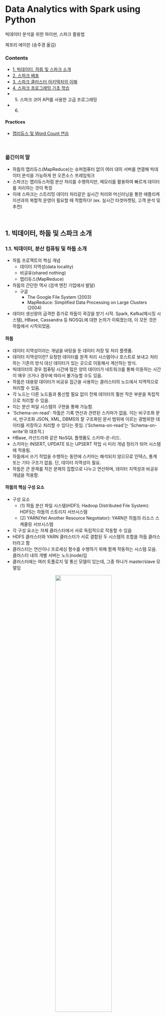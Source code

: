 # Data Analytics with Spark using Python

빅데이터 분석을 위한 파이썬, 스파크 활용법

제프리 에이븐 (송주경 옮김)


### Contents
* [1. 빅데이터, 하둡 및 스파크 소개](#1.-빅데이터,-하둡-및-스파크-소개)
* [2. 스파크 배포](#2.-스파크-배포)
* [3. 스파크 클러스터 아키텍처의 이해](#3.-스파크-클러스터-아키텍처의-이해)
* [4. 스파크 프로그래밍 기초 학습](#4.-스파크-프로그래밍-기초-학습)
* 5. 스파크 코어 API를 사용한 고급 프로그래밍
* 6. 

#### Practices
* [맵리듀스 및 Word Count 연습](#맵리듀스-및-Word-Count-연습)


<br>


### 옮긴이의 말

* 하둡의 맵리듀스(MapReduce)는 슈퍼컴퓨터 없이 여러 대의 서버를 연결해 빅데이터 분석을 가능하게 한 오픈소스 프레임워크
* 스파크는 맵리듀스처럼 분산 처리를 수행하지만, 메모리를 활용하여 빠르게 데이터를 처리하는 것이 특징
* 이에 스파크는 스트리밍 데이터 처리같은 실시간 처리와 머신러닝을 통한 애플리케이션과의 복합적 운영이 필요할 때 적합하다! (ex. 실시간 타겟마켓팅, 고객 분석 및 추천)

<br>

## 1. 빅데이터, 하둡 및 스파크 소개


### 1.1. 빅데이터, 분산 컴퓨팅 및 하둡 소개

* 하둡 프로젝트의 핵심 개념
   * 데이터 지역성(data locality)
   * 비공유(shared nothing)
   * 맵리듀스(MapReduce)
* 하둡의 간단한 역사 (검색 엔진 기업에서 발달)
   * 구글
      * The Google File System (2003)
      * MapReduce: Simplified Data Processing on Large Clusters (2004)
* 데이터 생선량의 급격한 증가로 하둡이 곽강을 받기 시작. Spark, Kafka(메시징 시스템), HBase, Cassandra 등 NOSQL에 대한 논의가 이뤄졌는데, 이 모든 것은 하둡에서 시작되었음.


#### 하둡

* 데이터 지역성이라는 개념을 바탕을 둔 데이터 저장 및 처리 플랫폼.
* 데이터 지역성이란? 요청한 데이터를 원격 처리 시스템이나 호스트로 보내고 처리하는 기존의 방식 대신 데이터가 있는 곳으로 이동해서 계산하는 방식.
* 빅데이터의 경우 컴퓨팅 시간에 많은 양의 데이터가 네트워크를 통해 이동하는 시간이 매우 크거나 경우에 따라서 불가능할 수도 있음.
* 하둡은 대용량 데이터가 비공유 접근을 사용하는 클러스터의 노드에서 지역적으로 처리할 수 있음.
* 각 노드는 다른 노드들과 통신할 필요 없이 전체 데이터의 훨씬 작은 부분을 독립적으로 처리할 수 있음.
* 이는 분산 파일 시스템의 구현을 통해 가능함.
* 'Schema-on-read': 하둡은 기록 연산과 관련된 스키마가 없음. 이는 비구조화 문서, 반구조화 JSON, XML, DBMS의 잘 구조화된 문서 범위에 이르는 광범위한 데이터를 저장하고 처리할 수 있다는 뜻임. ('Schema-on-read'는 'Schema-on-write'와 대조적.)
* HBase, 카산드라와 같은 NoSQL 플랫폼도 스키마-온-리드.
* 스키마는 INSERT, UPDATE 또는 UPSERT 작업 시 미리 개념 정리가 되어 시스템에 적용됨.
* 하둡에서 쓰기 작업을 수행하는 동안에 스키마는 해석되지 않으므로 인덱스, 통계 또는 기타 구조가 없음. 단, 데이터 지역성이 필요. 
* 하둡은 큰 문제를 작은 문제의 집합으로 나누고 연산하며, 데이터 지역성과 비공유 개념을 적용함.

#### 하둡의 핵심 구성 요소

* 구성 요소
   * (1) 하둡 분산 파일 시스템(HDFS; Hadoop Distributed File System): HDFS는 하둡의 스토리지 서브시스템 
   * (2) YARN(Yet Another Resource Negotiator): YARN은 하둡의 리소스 스케줄링 서브시스템
* 각 구성 요소는 자체 클러스터에서 서로 독립적으로 작동할 수 있음
* HDFS 클러스터와 YARN 클러스터가 서로 결합된 두 시스템의 조합을 하둡 클러스터라고 함
* 클러스터는 연산이나 프로세싱 함수를 수행하기 위해 함께 작동하는 시스템 모음. 클러스터 내의 개별 서버는 노드(node)임
* 클러스터에는 여러 토폴로지 및 통신 모델이 있는데, 그중 하나가 master/slave 모델임

<p align="center"><img src="https://github.com/gritmind/my-review-notes/blob/master/code/book/spark_using_python/images/pic_1_1.png" width="60%" height="60%"></p>


#### HDFS: 파일, 블록 및 메타데이터

* HDFS는 클러스터의 하나 이상의 노드(node)에 파일이 분산돼 있는 블록(block)으로 구성된 가상 파일시스템이다.
* Ingestion 프로세스
   * 파일시스템에 데이터를 업로드할 때 구성된 블록의 크기에 따라 무작위로 파일을 나눈다.
   * 그 후, 클러스터 노드 간에 블록을 분산 및 복제해서 내결함성(fault tolerance)을 달성하고, 데이터에 계산을 가져오는 목적으로 설계된 로컬에서 데이터를 처리할 수 있도록 한다.
* HDFS 블록은 DataNode라는 slave 노드 HDFS 클러스터 프로세스에 저장 및 관린된다.

...


#### YARN을 이용한 응용 스케줄링

* 하둡은 일반적으로 HDFS에서 데이터를 가져오고, HDFS에 데이터를 기록한다.
* YARN은 이런 하둡의 데이터 처리를 제어하고 조율한다.
* YARN 클러스터 아키텍쳐는 HDFS의 master/slave 클러스터 프레임워크와 같다.
* 여기서, HDFS는 ResourceManager라는 master 노드 데몬과 클러스터의 Worker나 slave 노드에서 실행되는 NodeManager라는 하나 이상의 slave 노드 데몬을 포함한다.
* ResourceManager는 클러스터에서 실행 중인 응용 프로그램에 클러스터 컴퓨팅 리소스를 부여한다.

...



### 1.2. 아파치 스파크 소개

* 맵리듀스 구현의 주요 단점은 맵(Map)과 리듀스(Reduce) 처리 단계 사이의 중간 데이터가 디스크에 잔류한다는 것이다.
* 맵리듀스 대안으로 스파크는 탄력적인 분산 데이터 집합(RDD; Resilient Distributed Dataset)이라는 분산형, 내결함성, 인메모리 구조를 구현한다.
* 스파크는 여러 컴퓨터에서 메모리 사용을 극대화해 전반적인 성능을 크게 향상시킨다.
* 스파크의 이러한 인메모리 구조의 재사용은 반복적인 머신러닝 작업 및 대화형 쿼리에 적합하다.
* 스파크는 JVM과 자바 런타임 위에 구축된 스칼라(Scala)로 작성되었다.
* 스파크는 개발자가 하드웨어 오류와 같은 인프라 또는 환경 문제가 아닌 논리에 집중할 수 있도록 높은 수준의 API 및 내결함성 프레임워크를 제공해 복잡한 다단계 데이터 처리 루틴을 만들 수 있게 한다.

#### 스파크 프로그램의 제출 유형

* 스파크 프로그램은 대화식 또는 배치 작업 (미니 배치 및 마이크로 배치 작업 포함)으로 실행할 수 있다.
* 대화형 프로그래밍 shell은 파이썬과 스칼라에서 사용할 수 있다.
* 비대화형 응용 프로그램은 spark-submit 명령을 사용해 제출할 수 있다.

#### 스파크 응용 프로그램의 입력/출력 유형

* 스파크는 주로 하둡에서 데이터를 처리하는 데 사용되며, 다음과 같은 다양한 소스 및 대상 시스템과도 함께 사용한다.
   * 로컬 또는 네크워크 파일 시스템
   * 아마존 S3 또는 Ceph와 같은 객체 저장소
   * 관계형 데이터베이스 시스템
   * 카산드라, HBase 등을 포함한 NoSQL 스토어
   * 카프카 같은 메시징 시스템

#### 스파크 RDD

* 스파크 RDD는 스파크 응용 프로그램의 기본 데이터 추상화 구조이다.
* 스파크와 다른 클러스터 컴퓨팅 프레임워크 사이의 주요 차별화 요소 중 하나이다.
* 스파크 RDD는 클러스터에 분산된 인메모리 데이터 모음으로 간주할 수 있다.
* 스파크 프로그램은 입력 데이터를 RDD에 로드하고 RDD를 후속 RDD로 변환한 다음, 최종 RDD에서 응용 프로그램의 최종 출력을 저장하거나 표시하는 것으로 구성되며, 스파크 코어 API를 사용한다.

#### 스파크와 하둡

* 하둡과 스파크는 비공유 및 데이터 지역성과 같은 핵심 병렬 처리 개념의 정립과 구현 과정에서 서로 밀접한 관련을 가진다.
* 하둡(일반적으로 HDFS)의 데이터 처리 프레임워크로 스파크를 배포할 수 있다.
* 스파크는 기본적으로 HDFS에서 파일을 읽고 HDFS로 데이터를 쓰는 기능이 있다.

#### 스파크의 리소스 스케줄러로서의 YARN

* YARN은 스파크 응용 프로그램에서 가장 일반적으로 사용되는 프로세스 스케줄러 중 하나다.
* YARN은 대개 하둡 클러스터의 HDFS와 함께 있으므로 스파크 응용 프로그램을 관리하기 편리한 플랫폼이다.
* YARN은 하둡 클러스터의 분산 노드에서 사용할 수 있는 컴퓨팅 리소스를 관리하므로
   * 스파크 처리 단계를 가능하면 병렬로 실행할 수 있도록 예약할 수 있다.
   * 또한, 스파크 응용 프로그램의 입력 소스로 HDFS를 사용하는 경우 YARN은 데이터 지역성을 최대한 활용하도록 맵 작업을 예약할 수 있다.
   * 이는 처리 초기 단계에서 네트워크를 통해 전송해야 하는 데이터의 양을 최소화할 수 있다.


### 1.3. 파이썬을 이용한 함수 프로그래밍

* 파이썬은 멀티 패러다임 프로그래밍 언어로서, 명령 지향 프로그래밍 방식 패러다임과 객체 지향 및 함수 패러다임을 완벽하게 지원하는 프로그래밍 패러다임을 결합한다.

#### 파이썬 함수 프로그래밍에서 사용되는 데이터 구조

* 스파크의 파이썬 RDD는 파이썬 객체의 분산 컬렉션을 단순하게 표현한 것으로서 파이썬에서 사용할 수 있는 다양한 데이터 구조를 먼저 이해해야 한다.

##### List 

* 리스트는 세 가지 주요 함수 프로그래밍(map(), reduce(), filter())뿐만 아니라 count(), sort() 등을 포함한 기타 기본 제공 메소드를 지원한다.
* 스파크 RDD는 본질적으로 파이썬 리스트를 표현한다.
* map() 함수는 입력 리스트에서 작동하고 새 리스트를 반환한다.

```python
tempc = [38.4, 19.2, 12.8, 9.6]
tempc = map(lambda x: (float(9)/5)*x + 32, tempc)
print(tempc)
>>>
[101.12, 66.56, 55.0400000000006, 49.28]
```

* 파이썬 리스트는 기본적으로 변경할 수 있지만, 스파크의 파이썬 RDD에 포함된 리스트 객체는 변경할 수 없다. (스파크 RDD에서 생성된 객체의 경우도 마찬가지이다)
* set는 파이썬에서 사용할 수 있는 객체 유형으로, 설정된 수학적 추상화를 기반으로 한다. set는 union(), intersection() 등과 같은 일반적인 수학적 집합 연산을 지원하며, 순서가 정해지지 않은 고유한 값을 모음이다.

##### Tuple

* 단순하게 튜플은 고정 리스트와 비슷하다고 생각할 수 있지만, 그들은 서로 다른 구조를 가지며 목적도 매우 다르다.
* 튜플은 관계형 데이터베이스 테이블의 레코드와 유사하며, 각 레코드는 구조를 갖고 있다. 구조 안에 순서대로 위치한 각 필드는 모두 의미를 가진다. 리스트 객체의 순서는 기본적으로 변경할 수 있으므로 구조와 직접적인 관련이 없다.
* 튜플은 스파크 프로그래밍에서 키/값 쌍을 나타내기 위해 사용되므로 스파크의 필수적인 객체이다.

##### Dictionary

* 딕셔너리는 파이썬에서 순서가 정해지지 않은 변경 가능한 키/값 쌍이다.
* 리스트나 튜플과 달리 요소가 시퀀스에 순차적으로 액세스되므로 딕트의 요소는 키에 의해 액세스된다.
* 딕셔너리는 미리 정의된 스키마나 순서에 의존하지 않고 요소가 직접 설명한다.
* 딕셔너리 함수는 파이썬 RDD에서 고정 객체로 사용될 수 있다.

#### 파이썬 객체 직렬화

* 직렬화(serialization)는 같은 시스템이나 다른 시스템에서 객체를 압축 해제(비직렬화)할 수 있는 구조로 변환하는 프로세스이다.
* 직렬화 또는 데이터 직렬화 및 비직렬화는 배포된 모든 처리 시스템에 필수적인 기능이며, 하둡 및 스파크 프로젝트 전체에서 매우 중요하다.

##### JSON

* JSON(JavaScript Object Notation)은 일반적인 직렬화 형식이다. 거의 모든 프로그래밍 언어에서 지원하는 다양한 플랫폼에서 사용되고, 웹 서비스에서 반환되는 일반적인 응답 구조이다.
* JSON 객체는 키/값 쌍(딕셔너리) and/or 배열(리스트)로 구성되는데, 이들은 서로 내포될 수 있다.
* JSON 객체는 PySpark의 RDD에서 사용할 수 있다.

##### Pickle

* 피클은 파이썬의 독점적인 직렬화 메소드로 JSON보다 빠르다. 
* JSON은 일반적으로 상호 교환이 용이한 직렬화 형식으로 뛰어난 호환성을 가진다. 반면, 피클에서는 그 기능이 떨어진다.
* 파이썬의 pickle 모듈은 하나 이상의 객체들을 byte stream으로 변환해 전송, 저장 및 원래 상태로 재구성한다.
* PickleSerializer는 PySpark에서 객체를 피클링된 형식으로 로드하고 언피클 처리하는 데 사용된다. 여기에는 하둡의 SequenceFiles와 같이 다른 시스템에서 미리 직렬화된 객체를 읽고 파이썬에서 사용할 수 있는 형식으로 변환하는 작업이 포함된다.
* PySpark는 피클된 입출력 파일은 다루는 pickleFile과 saveAsPickleFile.pickleFile 메소드를 포함한다. 이 두 메소드는 PySpark 프로세스 간에 파일을 저장하고 전송하기 위한 효율적인 포맷이다.
* 피클은 개발자가 명시적으로 사용하는 것 외에도 파이썬에서 스파크 응용 프로그램을 실행할 때 많은 내부 스파크 프로세스에 의해 사용된다.

#### 파이썬 함수형 프로그래밍 기초

* 파이썬의 함수형 지원은 다음을 포함해 가능한 모든 함수 프로그래밍의 패러다임 특성을 구현한다.
   * first-class 객체로서의 함수와 프로그래밍의 기본 단위
   * 입출력 전용 함수
   * 고차원 함수 지원
   * 익명 함수 지원

##### 익명 함수 및 lambda 구문

* 익명 함수는 이름 없는 함수는 Lisp, Scala, JavaScript, Erlang, Clojure, Go 등의 함수형 프로그래밍 언어의 일관된 특징이다.
* 파이썬의 익명 함수는 def 키워드 대신에 lambda 구문을 사용해서 구현한다.
* 익명 함수는 입력 인수의 수에는 제한이 없지만, 하나의 값만 반환된다. 이 값은 다른 함수, 스칼라 값 또는 리스트 같은 데이터 구조일 것이다.
* 익명 함수의 진정한 힘은 스파크에서 작업하듯이 map(), reduce() 및 filter()와 같은 고차원 함수와 프로세싱 파이프라인의 단일 사용 함수를 함께 연결하기 시작하는 경우에 분명히 나온다.

```python
# 명명된 함수
>>> def plusone(x): return x+1
>>> plusone(1)
2
>>> type(plusone)
<type 'function'>
>>> plusone.func_name
'plusone'

# 익명 함수
>>> plusonefn = lambda x: x+1
>>> plusonefn(1)
2
>>> type(plusonefn)
<type 'function'>
>>> plusonefn.func_name
'<lambda>'
```

##### 고차원 함수

* 고차원 함수는 함수를 인수로 받아들이고 결과로 함수를 반환한다.
* 고차원 함수에는 map(), reduce(), filter()가 있는데, 이 함수들은 인수로 함수를 받아들인다.
* 함수를 리턴값으로 반환하는 함수는 고차원 함수로 간주되는데 이 특성은 비동기 프로그래밍에서 구현되는 콜백을 정의한다.

```python
# 스파크에서 고차원 함수의 예
lines = sc.textFile("file:///opt/spark/licences")
counts = lines.flatMap(lambda x: x.split(' ')) \
	.filter(lambda x: len(x) > 0) \
	.map(lambda x: (x, 1)) \
	.reduceByKey(lambda x, y: x+y) \
	.collect()

for (word, count) in counts:
	print(word, count)
```

##### 클로저(closure)

* 클로저는 인스턴스화된 시간에 범위를 묶는 함수 객체다.
* 클로저 객체에는 함수가 작성될 때 사용된 외부 변수 또는 함수가 포함될 수 있다.
* 클로저는 범위를 묶어서 값을 기억한다.

```python
def generate_message(concept):
	def ret_message():
		return 'This is an example of ' + concept
	return ret_message

>>> call_func = generate_message('closure in Python')
>>> call_func
<function ret_message at 0x7fd138aa55f0>
>>> call_func()
'This is an example of closures in Python'

# 클로저 검사
>>> call_func.__closure__
(<cell at 0xfd138aaa638: str object at 0xfd138aaa638>,)
>>> type(call_func.__closure__[0])
<type 'cell'>
>>> call_func.__closure__[0].cell_contents
'closure in Python'

# 함수 삭제
del generate_message

# 클로저 재호출
call_func()
'This is an example of closures in Python' # 클로저 여전히 작동함!
```

* 위 코드에서 ret_message() 함수는 클로저이고, concept 값은 함수 범위로 묶인다.
* __closure__ 함수 멤버를 사용해 클로저에 관한 정보를 볼 수 있고, 함수에 포함된 참조는 셀의 튜플에 저장된다.
* 위 코드에 표시된 대로 cell_contents 함수를 사용해 셀 콘텐츠에 액세스할 수 있다.
* 클로저 개념을 증명하기 위해 외부 함수 generate_message를 삭제해 참조 함수인 call_func이 여전히 작동하는지 확인할 수 있다.
* 분산된 스파크 응용 프로그램에서 클로저가 중요한 이점을 가질 수 있으므로 클로저 개념을 파악하는 것은 매우 중요하다.
* 반면, 클로저는 함수가 어떻게 구성되고 호출되는지에 따라 부정적인 영향을 미칠 수도 있다.


<br>

## 2. 스파크 배포


### 2.1. 스파크 배포 모드

* 스파크에 대한 일반적인 배포 모드
   * 로컬 모드
   * 독립실행형(Standalone) 스파크
   * YARN(하둡)에서의 스파크
   * 메소스에서의 스파크
* 각 배포 모드는 스파크 런타임 아키텍쳐를 구현하는 것과 비슷하다. 단, 컴퓨팅 클러스터의 하나 또는 그 이상의 노드에서 리소스를 관리하는 방식만 다르다.
* YARN 또는 메소스와 같은 외부 스케줄러를 사용해 스파크를 배포하는 경우에는 로컬 모드로 실행하거나 스파크 독립실행형(Standalone) 스케줄러를 사용하면 된다. 단, 이 때 스파크 외부 종속성이 제거된다.
* 모든 스파크 배포 모드는 스트리밍 응용 프로그램을 포함하여 대화형(shell) 및 비대화형(배치) 응용 프로그램에서 사용할 수 있다.

#### 로컬 모드

* 모든 스파크 프로세스가 단일 시스템에서 실행되도록 한다. 
* 로컬 시스템의 코어 수를 임의로 선택해 사용한다.
* 새로 설치된 스파크를 테스트하는 빠른 방법이 될 수 있다. 작은 dataset에 대해 스파크 루틴을 신속하게 테스트할 수 있다.

```console
# 로컬 모드에서 스파크 작업 제출

$SPARK_HOME/bin/spark-submit \
--class org.apache.spark.examples.SparkPi \
--master local \

&SPARK_HOME/examples/jars/spark-examples*.jar 10
```

* 로컬 모드에서 사용할 코어 수는 local 명령문 뒤 괄호 안에 숫자로 나타낸다. (ex. 2개의 코어를 사용하려면 local[2], 시스템의 모든 코어를 사용하려면 local[`*`]로 표기함.)
* 로컬 모드에서 스파크를 실행할 때 로컬 시스템에 적절한 구성과 라이브러리를 사용할 수 있다면 로컬 파일 시스템의 모든 데이터와 HDFS, S3 또는 기타 파일 시스템의 데이터에 엑세스할 수 있다.
* 로컬 모드를 사용하면 빠르게 시작하고 실행할 수 있지만, production use case의 확장 및 효과 측면에서는 제한적이다.

#### 스파크 독립실행형(standalone)

* 스파크 독립실행형은 내장형 또는 '독립실행형' 스케줄러를 나타낸다.
* 독립실행형(standalone)은 말 그대로 클러스터 토폴로지와 아무 관련이 없다. 완전히 분산된 다중 노드 클러스터에서 독립실행형 모드로 스파크를 배포할 수도 있다. 이 경우 독립실행형은 외부 스케줄러가 필요없다는 뜻이다.
* 다중 호스트 프로세스 또는 서비스는 스파크 독립실행형 클러스터에서 실행되며, 각 서비스는 클러스터에서 실행 중인 지정된 스파크 응용 프로그램의 계획, 조정 및 관리에 중요한 역할을 한다.

<p align="center"><img src="https://github.com/gritmind/my-review-notes/blob/master/code/book/spark_using_python/images/pic_2_1.png" width="60%" height="60%"></p>

* 위 그림은 완전히 분산된 스파크 독립실행형 참조 클러스터 토폴로지를 보여준다.
* URL 스키마로 스파크를 지정해 지정된 호스트 및 포트와 함께 응용 프로그램을 스파크 독립실행형 클러스터에 제출할 수 있다. 여기서 지정된 호스트 및 포트에서는 스파크 마스터 프로세스가 실행 중이다. 다음 코드는 이 예제를 보여준다.

```console
# 스파크 독립실행형 클러스터에 스파크 작업 제출

$SPARK_HOME/bin/spark-submit \
--class org.apache.spark.examples.SparkPi \
--master spark://mysparkmaster:7077 \

&SPARK_HOME/examples/jars/spark-examples*.jar 10
```

* 스파크 독립실행형을 사용하면 종속성이나 환경에 대한 깊은 고민 없이 빠르게 시작하고 실행할 수 있다.
* 각 스파크 릴리즈에는 스파크 독립실행형 클러스터에서 호스트가 지정된 역할을 맡을 수 있게 하는 바이너리 및 구성 파일과 함께 시작하는 데 필요한 모든 것이 포함되어 있다.

#### YARN에서의 스파크

* 스파크의 가장 일반적인 배포 방법은 하둡과 함께 제공되는 YARN 리소스 관리 프레임워크를 사용하는 것이다.
* YARN은 하둡 클러스터에서 workload를 예약하고 관리할 수 있는 하둡의 핵심 구성 요소이다.
* Databricks 연례 조사에 따르면 YARN과 독립실행형은 거의 같고, 메소스는 그보다 뒤에 있다. (사용 빈도수)
* 하둡 에코시스템의 일급 객체(first-class citizens)답게 스파크 응용 프로그램은 최소한의 노력으로 제출하고 관리를 쉽게 할 수 있다.
* Driver, Master, Executor 와 같은 스파크 프로세스는 리소스 매니저, 노드 매니저, 어플리케이션 마스터와 같이 YARN 프로세스에 의해 호스팅되거나 촉진된다.
* spark-submit, pyspark, spark-shell 프로그램에는 스파크 응용 프로그램을 YARN 클러스터에 제출하는 데 사용되는 커맨드 라인 인수가 포함된다. (다음 코드 참조)
* YARN을 스케줄러로 사용할 때 cluster와 client라는 2개의 클러스터 배포 모드가 있다.

```console
# YARN 클러스터에 스파크 작업 제출

$SPARK_HOME/bin/spark-submit \
--class org.apache.spark.examples.SparkPi \
--master yarn \
--deploy-mode cluster \

&SPARK_HOME/examples/jars/spark-examples*.jar 10
```

#### 메소스에서의 스파크

* 아파치 메소스는 버클리 캘리포니아 대학에서 개발한 오픈소스 클러스터 매니저이다. 
* 스파크의 생성을 포함한 lineage의 일부를 공유한다.
* 여러 유형의 응용 프로그램을 스케줄링할 수 있다.
* 클러스터의 활용도를 높이기 위해 세분화된 리소스 공유 기능을 제공한다.
* 다음 코드는 메소스 클러스터에 제출된 스파크 응용 프로그램의 예제이다.
* 이 책은 스파크 독립실행형 및 YARN에 대한 일반적인 스케줄러에 중점을 둔다. (메소스에 대한 자세한 설명: https://mesos.apache.org)

```console
# 메소스 클러스터에 스파크 작업 제출

$SPARK_HOME/bin/spark-submit \
--class org.apache.spark.examples.SparkPi \
--master mesos://mesosdispatcher:7077 \
--deploy-mode cluster \
--supervise \
--executor-memory 20G \
--total-executor-cores 100 \

&SPARK_HOME/examples/jars/spark-examples*.jar 1000
```

### 2.2. 스파크 설치 준비

...

### 2.3. 스파크 설치 탐색

* 스파크 설치 디렉토리(SPARK_HOME)의 내용을 숙지하는 것이 좋다. 
   * `bin/` - pyspark, spark-shell, spark-sql 및 sparkR과 같은 shell 프로그램을 통해, 또는 spark-submit을 사용하는 일괄 처리 모드에서 대화식으로 스파크 응용 프로그램을 실행하는 모든 명령/스크립트를 포함한다.
   * `conf/`
   * `data/`
   * `examples/`
   * `jars/`
   * `licenses/`
   * `python/`
   * `R/`
   * `sbin/`
   * `yarn/`

### 2.4. 다중노드(Multi-Node) 스파크 독립실행형 클러스터 배포

...

### 2.5. 클라우드에서 스파크 배포

* SaaS(Software as a Service), IaaS(Infrastructure as a Service), PaaS(Platform as a Service)와 같은 공공 및 사설 클라우드 기술의 확산은 조직이 기술을 배포하는 방식의 판도를 바꿨다.
* 스파크를 클라우드에서 배포하면 빠르고 확장 가능하며, 탄력적인 프로세스 환경을 제공할 수 있다.

...



<br>

## 3. 스파크 클러스터 아키텍처의 이해

### 3.1. 스파크 응용 프로그램의 해부

* 단일 기기든 수백 수천 개의 노드로 구성된 클러스터든 스파를 실행하는 응용 프로그램은 모두 구성 요소가 있다.
* 각 구성 요소는 스파크 응용 프로그램을 실행하는 동안 필요하며, 특정한 역할이 있다.
* client와 같은 일부 구성 요소는 실행 중에 수동적으로 작동하지만, 계산 함수를 포함한 또 다른 구성 요소는 프로그램 실행 중에 활성화된다.
* 구성 요소는 Driver, Master, Cluster Manager, 작업자 노드를 실행시키는 Executor(실행자), 그리고 Workers(작업자)이다.
* 다음 그림은 스파크 독립실행형 응용 프로그램 콘텍스트의 모든 스파크 구성 요소를 보여준다.

<p align="center"><img src="https://github.com/gritmind/my-review-notes/blob/master/code/book/spark_using_python/images/pic_3_1.png" width="60%" height="60%"></p>

* Driver, Master, Executor 프로세스를 포함한 모든 스파크 구성 요소들은 JVM(Java Virtual Machine)에서 실행된다. 
* JVM은 자바 바이트코드로 컴파일된 명령어를 실행할 수 있는 크로스 플랫폼 런타임 엔진이다.
* 스파크로 작성된 Scala는 바이트코드로 컴파일되고 JVM에서 실행된다.
* 스파크의 런타임 응용 프로그램 구성 요소와 실행되는 위치 및 노드의 유형을 구별할 수 있어야 한다.
* 이러한 구성 요소들은 다양한 배포 모드를 사용하며, 모두 다른 위치에서 실행되기 때문에 이들을 물리적 노드나 인스턴스 용어로 생각하면 안된다.
* 예를 들어, YARN에서 스파크를 실행하면 몇 가지 변형은 생기지만, 생성된 모든 구성 요소는 여전히 응용 프로그램에 포함되어 동일한 역할을 수행한다.

#### 스파크 Driver

* 스파크 응용 프로그램의 수명은 스파크 Driver에서 시작하고 끝난다. 
* Driver는 client가 스파크에서 응용 프로그램을 제출하는 데 사용하는 프로세스이다.
* Driver는 스파크 프로그램의 실행을 계획 및 조정하고, 상태 및 결과(데이터)를 client에게 반환한다.
* Driver는 클러스터에 있는 client나 노드에 물리적으로 상주할 수 있다.

##### SparkSession

* 스파크 Driver는 SparkSession을 생성한다.
* SparkSession 객체는 스파크 클러스터에 대한 연결을 나타낸다.
* SparkSession은 대화식 shell을 포함해 스파크 응용 프로그램의 시작 부분에서 인스턴스화되며, 프로그램 전체에서 사용된다.
* 스파크 2.0 이전에는 스파크 핵심 응용 프로그램에 사용된 SparkContext, 스파크 SQL 응용 프로그램과 함께 사용된 SQLContext, HiveContext, 스파크 스트리밍 응용 프로그램에 사용된 StreamingContext가 스파크 응용 프로그램의 entry point에 포함되어 있었다. 스파크 2.0의 SparkSession 객체는 이러한 모든 객체를 단일 entry point로 결합하여 모든 스파크 응용 프로그램에 사용할 수 있다.
* SparkSession 객체는 SparkContext, SparkConf 자식 객체를 통해 Master, 응용 프로그램 이름, Executors의 개수 등 사용자가 설정한 모든 런타임 구성 속성을 포함한다.
* 다음 그림은 pyspark shell 내의 SparkSession 객체와 그 구성 속성 중 일부를 보여준다.

<p align="center"><img src="https://github.com/gritmind/my-review-notes/blob/master/code/book/spark_using_python/images/pic_3_1.png" width="60%" height="60%"></p>

* 다음 코드는 spark-submit을 사용해 제출된 프로그램과 같은 비대화식 스파크 응용 프로그램 내에서 SparkSession을 생성하는 방법을 보여준다.

```python
# SparkSession 생성하기

from pyspark.sql import SparkSession
spark = SparkSession.builder \
	.master("spark://sparkmaster:7077") \
	.appName("My Spark Application") |
	.config("spark.submit.deployMode", "client") \
	.getOrCreate()

numlines = spark.sparkContext.textFile("file:///opt/spark/licenses") \
	.count()

print("The total number of lines is " + sr(numlines))
```

##### 응용 프로그램 계획

* Driver의 주요 기능 중 하나는 응용 프로그램을 계획하는 것이다.
* Driver는 응용 프로그램 프로세싱 입력에 따라 프로그램을 어떻게 실행할지 계획한다. 
* Driver는 요청된 모든 transformation 및 action에 따라 노드의 DAG(Directed Acyclic Graph)를 작성한다. 
   * 여기서 transformation은 데이터 조작 작업을, action은 출력 또는 prompt에 대한 프로그램 실행 요청을, 각 노드는 변형 또는 계산 단계를 나타낸다.
* DAG(지시된 비순환 그래프)란? 
   * DAG는 데이터 흐름(data flow)과 그 종속성을 나타내기 위해 컴퓨터 과학에서 일반적으로 사용되는 수학적 구조이다.
   * DAG는 정점(vertice), 노드 및 에지(edge)로 구성된다.
   * 데이터 흐픔 콘텍스트의 정점은 프로세스 흐름의 단계이다.
   * DAG의 에지는 정점을 서로 연결하는데, 순환 참조를 가질 수 없는 방식으로 연결한다.
* 스파크 응용 프로그램 DAG는 task와 stage로 구성된다. 
   * task는 스파크 프로그램에서 스케줄링이 가능한 일의 최소 단위
   * stage는 함께 실행할 수 있는 일련의 작업 모음
   * stage는 서로 의존하는 stage dependencies(단계 종속성)이 있다.
* 프로세스 스케줄링에서 DAG는 스파크에만 고유하게 있는 것은 아니다. Tez, Drill, Presto와 같은 다른 빅데이터 에코시스템 프로젝트에서도 스케줄링을 위해 사용한다.
* DAG는 스파크의 기본 요소이므로 개념을 잘 이해해야 한다.

##### 응용 프로그램 조직화(Orchestration)

* Driver는 DAG에 정의된 stage 및 task의 실행을 설계한다.
* 스케줄링 및 task 실행과 관련된 Driver의 주요 활동
   * task 실행에 사용할 수 있는 리소스 추적
   * 가능한 데이터에 'close'를 실행하는 작업 스케줄링 (데이터 지역성 개념)

##### 기타 함수

* Driver는 스파크 프로그램의 실행을 계획하고 조정하는 것 외에도 응용 프로그램의 결과를 반환하는 책임이 있다.
* 데이터를 client에 반환하도록 요청되는 action의 경우 반환값은 리턴 코드 또는 데이터가 될 수 있다.

#### 스파크 Executor 및 Worker

* 스파크 Executor는 스파크 DAG 작업이 실행되는 프로세스이다.
* Executor는 스파크 크러스터에 slave 노드 또는 worker의 CPU 및 메모리 리소스를 예약한다. 이는 특정 스파크 응용 프로그램 전용이며, 응용 프로그램이 완료되면 종료된다.
* 스파크 프로그램은 보통 많은 Executor로 구성되며, 종종 병렬로 작업한다.
* 일반적으로 Executor 프로세스를 호스팅하는 Worker 노드에는 유한하거나 고정된 수의 Executor가 특정 시점에 할당된다. 
   * 따라서, 노드의 수를 알고 있는 클러스터에는 주어진 시간에 실행할 수 있는 Executor의 수가 한정된다.
   * 응용 프로그램이 클러스터의 실제 용량을 초과해 Executor를 요구하면, 다른 Executor가 리소스를 완료하고 릴리스하는 것으로 시작되도록 예약한다.
* 스파크 Executor를 호스트하는, Executor용 JVM에는 객체를 저장하고 관리하는 전용 메모리 공간인 heap이 할당된다.
* Executor의 JVM heap에 커밋된 메모리 양은 spark.executor.memory 속성 또는 pyspark.spark-shell 이나 spark-submit 명령에 대한 --executor-memory 인수로 설정된다.
* Executor는 task의 출력 데이터를 메모리 또는 디스크에 저장한다.
* Worker와 Executor는 할당된 task에만 의식하지만, Driver는 응용 프로그램을 구성하는 전체 작업 집합과 관련된 종속성을 파악해야 한다.

#### 스파크 Master와 Cluster Manager

* 스파크 Driver는 스파크 응용 프로그램을 실행하는 데 필요한 일련의 작업을 계획하고 조정한다. Worker 노드에 호스트되는 Executor에서 task가 실행된다.
* Master 및 Cluster Manager는 Executor가 실행되는 분산 클러스터 리소스(YARN이나 메소스의 경우 컨테이너)를 모니터링하고 예약하고 할당하는 중앙 프로세스이다.
* Master와 Cluster Manager는 독립된 프로세스로 서로 분리될 수 있고, 독립실행형 모드에서 스파크를 실행할 때처럼 하나의 프로세스로 결합될 수도 있다.

##### 스파크 Master

* 스파크 Master는 클러스터의 리소스를 요청하고 이를 스파크 Driver에서 사용할 수 있게 만드는 프로세스이다.
* 모든 배포 모드에서, Master는 worker 노드 또는 slave 노드에 리소스나 컨테이너를 할당하고, 그 상태를 추적하고 진행 상황을 모니터링한다.
* 스파크 독립실행형 모드로 실행하면, 스파크 Master 프로세스는 마스터 호스트의 포트 8080에서 웹 UI를 제공한다.
* 스파크 Master vs. 스파크 Driver
   * Driver와 Master의 런타임 함수를 구별하는 것은 매우 중요하다.
   * Master라는 명칭은 프로세스가 응용 프로그램의 실행을 통제한다는 의미로 추론할 수 있지만, 실제로 그렇지 않다.
   * Master는 단순히 리소스를 요청해서 Driver가 사용할 수 있게 한다.
   * Master는 이렇게 리소스의 위치와 상태는 모니터링하지만, 응용 프로그램의 실행 및 해당 작업과 단계의 조정에는 관여하지 않는다. 그것은 Driver의 역할이다.

##### Cluster Manager

* Cluster Manager는 worker 노드를 모니터링하고, Master가 요청하면 이러한 노드의 리소스를 예약하는 프로세스이다.
* Master는 이렇게 클러스터가 예약한 리소스를 Executor의 형태로 Driver에 제공한다.
* 메소스나 YARN에서 스파크를 실행할 때, cluster manager는 master 프로세스와 분린된다.
* 독립실행형 모드로 실행되는 스파크의 경우, master 프로세스는 cluster manager의 함수도 수행하고, cluster manager 역할도 수행한다.
* cluster manager 함수는 하둡 클러스터에서 실행되는 스파크 응용 프로그램용 YARN 리소스 매니저 프로세스로 적합하다.
* 리소스 매니저는 YARN 노드 매니저에서 실행되는 컨테이너의 상태를 예약, 할당 및 모니터링한다. 스파크 응용 프로그램은 clutser 모드에서 실행 중인 응용 프로그램의 master 프로세스처럼 이 컨테이너를 사용해 executor 프로세스를 호스트한다.

### 3.2. 독립실행형 스케줄러를 사용하는 스파크 응용 프로그램

...


<br>

## 4. 스파크 프로그래밍 기초 학습

### 4.1. RDD의 소개

* RDD(Resilient Distributed Dataset)은 스파크 프로그래밍에서 사용되는 가장 기본적인 데이터 객체이다.
* RDD는 스파크 응용 프로그램 내의 데이터 집합으로, 로드된 초기 데이터 집합, 중간 데이터 집합 및 최종 결과 데이터 집합을 모두 포함한다.
* 대부분의 스파크 응용 프로그램은 외부 데이터로 RDD를 로드해 연산을 수행한 뒤 새로운 RDD를 생성하는데, 이러한 작업을 transformation이라 한다.
* 이 transformation 프로세스는 궁극적으로 원하는 결과물이 출력될 때까지 반복된다. 원하는 결과물을 출력하는 작업의 유형을 action이라 한다 (ex. 응용 프로그램의 결과를 파일 시스템에 기록하는 것)
* RDD는 분산된 객체 모음이다. 여기서 객체는 스파크 프로그램에서 사용되는 데이터를 나타낸다.
   * PySpark의 RDD는 list, tuple, dictionary와 같은 분산 파이썬 객체로 구성된다.
   * RDD 내의 객체는 list의 요소와 같이 integer, floating, string과 같은 기본 데이터 유형은 물론, tuple, list, dictionary와 같은 복합 유형을 포함한 모든 유형이 된다.
   * 스칼라 및 자바 API에서 RDD는 각각 스칼라 또는 자바 객체 모음으로 구성된다.
* RDD를 디스크에 지속시키기 위한 옵션이 있지만, RDD는 주로 메모리에 저장되거나 적어도 가능한 한 메모리에 저장되도록 한다.
* 스파크의 초기 용도는 머신러닝을 지원하는 것이었으므로, 스파크 RDD는 제한된 형식의 공유 메모리를 제공한다. 이는 연속적이고 반복적인 연산을 수행할 때, 데이터의 효율적인 재사용을 가능하게 한다.
* 
* 하둡 맵리듀스 구현의 주요 단점 중 하나는 중간 데이터를 디스크에 지속적으로 저장하고, 런타임 중 노드 간에 데이터를 복사하는 것이었다.
* 이러한 맵리듀스의 데이터 공유 분산 처리 방식은 복원력과 내결함성을 제공하지만, 지연 시간이 발생했다. 이로 인해 스파크의 RDD에 기반을 둔 인-메모리 처리 프레임워크는 인기를 끌었다.
*

...


### 4.2. RDD에 데이터 로드하기

...

#### 데이터 소스에서 RDD 만들기

* 데이터베이스에서 스파크 프로그램의 RDD로 데이터를 로드하기 위해서 historical 데이터, master 데이터, reference 데이터, lookup 데이터의 소스가 필요하다.
   * 이 데이터는 오라클, MySQL, Postgres 및 SQL 서버를 포함한 다양한 호스트 시스템 및 데이터베이스 플랫폼에서 가져올 수 있다.
* 외부 파일을 사용해서 만든 RDD처럼 외부 데이터베이스의 데이터를 사용해 생성된 RDD는 여러 작업자의 여러 partition으로 데이터를 이동하려고 시도한다.
   * 이는 처리 중, 특히 초기 단계에서 병렬 처리를 극대화한다.
   * 또한, 키 공간을 기준으로 테이블을 다른 partition으로 나눌 경우 partition이 병렬로 로드될 수 있으며, 이때 각 parition은 고유한 행 세트를 가져와야 한다. (다음 그림 참조)

<p align="center"><img src="https://github.com/gritmind/my-review-notes/blob/master/code/book/spark_using_python/images/pic_4_1.png" width="60%" height="60%"></p>

* 관계형 데이터베이스 table 또는 query 에서 RDD를 생성하는 기본 방법은 SparkSession 객체의 함수를 사용하는 것이다. 이것이 스파크 내 모든 유형의 데이터 작업을 위한 주요 entry point이다.
* SparkSession은 DataFrameReader 객체를 반환하는 read 함수를 제공한다. (SchemaRDD라고 불렸던 RDD의 특수 유형인 DataFrame으로 데이터를 읽기 위해 이 객체를 사용)
* read() 메소드에는 JDBC 호환 데이터 소스에 연결해 데이터를 수집할 수 있는 jdbc 함수가 있다.

```console
# pyspark 실행 및 JDBC MySQL 커넥터 JAR 파일 제공

## 대상 데이터베이스에 대한 최신 jdbc 커넥터 다운로드
$SPARK_HOME/bin/pyspark \
--driver-class-path mysql-connector-java-5.*-bin.jar \
--master local
```

* employees라는 테이블, employees라는 데이터베이스, mysqlserver라는 이름의 MySQL 서버가 있다.
* employees 테이블에는 emp_no라는 기본키가 있는데, 이 키는 논리적으로 테이블의 키 공간을 여러 partition으로 나누는 데 사용한다.
* JDBC를 통해 MySQL 데이터베이스에 접근하려면 드라이버 클래스 경로에 mysql-connector.jar를 제공하는 pyspark를 실행해야 한다.
* mysql-connector.jar와 같은 커넥터는 일반적으로 대상 데이터베이스 플랫폼 공급 업체의 웹 사이트에서 사용할 수 있다. (위 코드 참조)
* 대상 데이터베이스에 대한 관련 JDBC 연결 라이브러리를 포함해 대화식 또는 비대화식 스파크 응용 프로그램을 실행하면, DataFrame Reader 객체의 jdbc 메소를 사용할 수 있다.
* 다음 코드는 read.jdbc() 메소드를 사용해 RDD를 생성하는 방법을 보여준다.

```python
employeesdf = spark.read.jdbc(
   url="jdbc:mysql://localhost:3306/employees", 
   table="employees", 
   column="emp_no", 
   lowerBound="10001", 
   upperBound="499999", 
   numParition="2", 
   #predicates=None, 
   properties={"user":"<user>", "password":"<pwd>"})

employeesdf.rdd.getNumPartitions()
# numParitions=2 이므로 2를 반환한다.
```

* url 및 table 인수는 읽을 대상 데이터베이스와 테이블을 지정한다.
* column 인수는 스파크가 numPartitions 에서 지정한 partition 수를 생성하기 위해 적절한 열(선호하는 long 또는 int 데이터 유형)을 선택하는 데 도움이 된다.
* upperBound와 lowerBound 인수는 스파크의 partition 생성을 돕기 위해 column 인수와 함께 사용된다. 이들은 소스 테이블의 지정된 열에 대한 최솟값과 최댓값을 나타낸다. 이 인수 중 하나라도 read.jdbc() 함수와 함께 제공되면, 모두 값이 정해져야 한다.
* 선택적 인수 predicates는 파티션을 로드하는 동안 불필요한 레코드를 필터링하기 위해 WHERE 조건을 포함시킨다.
* properties 인수를 사용해 매개변수를 JDBC API에 전달할 수 있다. 이 인수가 제공되려면 다양한 구성 옵션을 나타내는 일련의 이름/값 쌍이 딕셔너리로 표현되어야 한다.
* read.jdbc() 함수는 다음 코드와 같이 DataFrame을 반환한다.

```python
sqlContext.registerDataFrameAsTable(employeesdf, "employees")

df2 = spark.sql("SELECT emp_no, first_nmae, last_name FROM employees LIMIT 2")
df2.show()

#>>>
#+------+----------+---------+
#|emp_no|first_name|last_name|
#+------+----------+---------+
#| 10001|   Georigi|  Facello|
#| 10002|   Bezalel|   Simmel|
#+------+----------+---------+
```

* read.jdbc() 함수를 사용해 너무 많은 파이션을 생성하는 경우
   * 관계형 데이터 소스에서 데이터프레임을 로드할 때 너무 많은 파이션을 지정하지 않도록 주의해야 한다.
   * 각 개별 작업자 노드에서 실행되는 각 파티션은 DBMS에 독립적으로 연결되고, 데이터세트의 지정된 부분을 쿼리한다.
   * 수백 또는 수천 개의 파티션이 있는 경우 이는 호스트 데이터베이스 시스템에 대한 분산 서비스 거부(DDoS, Distributed denial-of-service) 공격으로 잘못 해석될 수 있다.

...


### 4.3. RDD 연산

#### 주요 RDD 개념

* 스파크의 trnaformation은 RDD에서 작동하고 새로운 RDD를 반환하는 함수인 반면, action은 RDD에 대한 연산 작업 후 값을 반환하거나 출력 연산을 수행하는 함수다.

##### 거친(Coarce-Grained) transformation vs 세분화된(Fine-Grained) transformation

* RDD에 대해 수행되는 연산은 데이터 집합의 모든 요소에 대해 함수(map(), filter())를 적용하고, transformation이 적용된 새 데이터 집합을 반환하므로 '거친' 것으로 간주된다.
* '거친' transformation과 달리 세분화된 transformation은 관계형 데이터베이스의 단일 행 업데이트 또는 NoSQL 데이터베이스의 put 연산과 같이 단일 레코드나 데이터 셀을 조작할 수 있다.
* 거친 transformation은 하둡의 맵리듀스 프로그래밍 모델 구현과 개념적으로 비슷하다.

##### Transformations, Actions, and Lazy Evaluation

* Transformation은 RDD에 대해 수행되는 연산으로 새로운 RDD를 생성한다. 
* 일반적인 transformation에는 map(), filer() 함수가 있다.

```python
originalrdd = sc.parallelize([0, 1, 2, 3, 4, 5, 6, 7, 8])
newrdd = originalrdd.fileter(lambda x: x % 2)
```

* originalrdd는 수의 병렬화된 모음에서 시작한다.
* filter() transformation을 originalrdd의 각 요소에 적용해 컬렉션의 짝수를 건너뛴다. 이 결과 newrdd라는 RDD가 생성된다.
* 새로운 RDD 객체를 반환하는 transformation과 달리 action은 값 또는 데이터를 Driver 프로그램에 반환한다.
* 일반적인 action에는 reduce(), collect(), count(), saveAsTextFile()이 있다.

```python
newrdd.collect() # will return [1, 3, 5, 7]
```

* 스파크는 스파크 프로그램을 프로세싱할 때 lazy evaluation을 사용한다.
* Lazy evaluation은 lazy execution이라고도 하며, action이 호출될 때까지(즉, 출력이 필요할 때) 프로세스를 연기한다.
* 이는 대화형 shell을 사용해 쉽게 나타낼 수 있다.
* 대화형 shell에서는 어떤 프로세스도 시작하지 않고 RDD에 대해 하나 이상의 transformation 방법을 차례로 입력할 수 있다.
* 대신 각 문장은 구문과 객체 참조에 대해서만 구문 분석이 된다.
* count()나 saveAsTextFile()과 같은 action을 요청하면, 논리적이고 물리적인 실행 계획에 따라 DAG가 만들어진다. Driver는 Executors 간에 이렇나 계획을 조정하고 관리한다.
* 이러한 lazy evaluation을 통해 스파크는 가능한 한 작업을 결합해 처리 단계를 줄이고, shuffling이라는 프로세스에서 스파크 executor 사이에 전송되는 데이터의 양을 최소화한다.

##### RDD 지속성 및 재사용

* RDD는 주로 실행자(Executors)의 메모리에 만들어지고 존재한다.
* RDD는 기본적으로 필요할 때만 존재하는 일시적인 객체다.
* 새로운 RDD로 변환되고 더 이상 어떤 연산에도 필요하지 않게 되면 영구적으로 제거된다.
* RDD는 매번 다시 전체적으로 평가되므로 하나 이상의 액션에 RDD가 필요한 경우에 문제가 될 수 있다.
* 이 문제를 해결하기 위한 방법은 `.persist()` 메소드를 사용해 RDD를 캐시하거나 유지하는 것이다.

```python
# 코드 4.11. 지속성이 없는 다중 액션에 RDD 사용하기

numbers = sc.range(0, 1000000, 1, 2)
evens = numbers.filter(lambda x: x % 2)
noelements = evens.count()
# evens RDD 처리
print("There are %s elements in the collection" % (noelements))
# return "There are 500000 elements in the collection"
listofelements = evens.collect()
# evens RDD 재처리
print("The first five elements include " + (str(listofelements[0:5])))
# return "The first five elements include [1, 3, 5, 7, 9]"
```

```python
# 코드 4.12. 지속성이 있는 다중 액션에 RDD 사용하기

numbers = sc.range(0, 1000000, 1, 2)
evens = numbers.filter(lambda x: x % 2)
evens.persist()
# 다음 액션이 요청될 때마다 evens RDD를 계속 유지하도록 스파크에 지시한다.
noelements = evens.count()
# 메모리에서 evens RDD를 처리하고 지속한다.
print("There are %s elements in the collection" % (noelements))
# return "There are 500000 elements in the collection"
listofelements = evens.collect()
# evens RDD를 재계산할 필요가 없다.
print("The first five elements include " + (str(listofelements[0:5])))
# return "The first five elements include [1, 3, 5, 7, 9]"
```

* persist() 메소드를 사용해 RDD를 유지시키면, 첫 번째 액션이 호출된 후 계산된 클러스터의 모든 노드 안에 있는 각 메모리에 RDD가 남아 있는 것을 확인할 수 있다.
* cache() 메소드가 이와 비슷한 기능을 한다.
* 스파크 응용 프로그램 UI의 저장소(storage) 탭을 확인하면 RDD가 남아 있는 것을 알 수 있다.

...

#### 맵리듀스 및 Word Count 연습

* 맵리듀스는 대부분의 빅데이터 및 NoSQL 플랫폼의 중심에 있는 플랫폼 및 언어 독립적 프로그래밍 모델 또는 디자인 패턴이다.
* Map 또는 Reduce 함수를 명시적으로 구현하지 않고 데이터를 처리할 수 있는 Pig나 Hive와 같이 맵리듀스에는 많은 추상화가 존재한다.
* 맵리듀스의 개념을 이해하는 것은 스파크에서의 분산 프로그래밍 및 데이터 처리를 진정으로 이해하는 데 필수적이다.

```
# 1. 단일 노드(single-node) 스파크 설치를 사용해 다음 링크에서 shakespeare.txt 파일을 다운로드한다. (wget or curl)
   https://s3.amazonaws.com/sparkusingpython

# 2. 스파크 설치의 /opt/spark/data 디렉토리에 파일을 저장한다.
   $ sudo mv shakespeare.txt /opt/spark/data

   사용 가능한 HDFS가 있는 경우 파일을 HDFS에 업로드하고 대체 파일로 사용할 수 있다.

# 3. 로컬 모드에서 pyspark shell을 연다.
   $ pyspark --master local

   하둡 클러스터 또는 분산된 스파크 독립실행형 클러스터에 접근할 수 있는 경우, 다음 중 하나를 지정해 자유롭게 사용할 수 있다.
   --master yarn
   --master spark://<yoursparkmaster>:7077

   파이썬 바이너리가 python이 아니라면, 스파크로 올바른 파일로 보내야 한다. 이 작업은 다음 환경변수 설정을 사용한다.
   $ export PYSPARK_PYTHON=python3
   $ export PYSPARK_DIVER_PYTHON=python3
```

```python
# 4.
import re

# 5.
doc = sc.textFile("file:///opt/spark/data/shakespeare.txt")

# 6. 빈 줄은 필터링, 공백으로 줄을 나누고, 단어 목록을 하나의 목록으로 평평하게 만든다.
flattened = doc \
   .filter(lambda line: len(line) > 0) \
   .flatMap(lambda line: re.split('\W+', line))

# 7.
flattened.take(6)

# 8. 텍스트를 소문자로 매핑하고 빈 문자열을 제거한 후, 다음 양식(word, 1)의 키/값 쌍으로 변환한다.
kvpairs = flattened \
   .filter(lambda word: len(word) > 0) \
   .map(lambda word: (word.lower(), 1))

# 9.
kvpairs.take(5)

# 10. 각 단어를 세고, 결과를 역알파벳 순서로 정렬한다.
countsbyword = kvpairs \
   .reduceByKey(lambda v1, v2: v1 + v2) \
   .sortByKey(ascending=False)

# 11.
countsbyword.take(5)

# 12. 가장 많이 사용된 상위 5개 단어를 찾는다.
# 카운트를 키와 정렬로 바꾸러면 kv 쌍을 반전한다.
topwords = countsbyword \
   .map(lambda x: (x[1], x[0]))
   .sortByKey(ascending=False)

# 13. 
topwords.take(5)
```
```
map() 함수는 키와 값을 반전하는 12단계에서 사용되는 방법을 참고하면 된다.
이는 기본적으로 정렬되지 않은 값을 정렬하는 수단인 secondary sort라는 연산을 수행하는 일반적인 방법이다.

이제 Ctrl + D 를 눌러서 pyspark 세션을 종료한다.
```

```
# 14. 이제 모든 것을 하나로 합친 다음 spark-submit을 사용해 완전한 파이썬 프로그램으로 실행한다.
   먼저, 스파크 설치의 conf 디렉토리에 log4j.properties 파일을 생성하고 설정함으로써 로깅의 양을 최소화한다. (다음 명령어 참고)

# minimize_logging.sh
sed "s/log4j.rootCategory=INFO, console/log4j.rootCategory=ERROR, console/" \
    $SPARK_HOME/conf/log4j.properties.template > $SPARK_HOME/conf/log4j.properties
```

```python
# 15. wordcounts.py 라는 이름의 새 파일을 만들고 다음 코드를 파일에 추가한다.

# Source code for the 'MapReduce and Word Count' Exercise in
# Data Analytics with Spark Using Python
# by Jeffrey Aven
#
# Execute this program using spark-submit as follows:
#
#  $ spark-submit --master local wordcounts.py \
#     $SPARK_HOME/data/shakespeare.txt \
#     $SPARK_HOME/data/wordcounts
#

import sys, re
from pyspark import SparkConf, SparkContext
conf = SparkConf().setAppName('Word Counts')
sc = SparkContext(conf=conf)

# check command line arguments
if (len(sys.argv) != 3):
   print("""\
This program will count occurances of each word in a document or documents
and return the counts sorted by the most frequently occuring words

Usage:  wordcounts.py <input_file_or_dir> <output_dir>
""")
   sys.exit(0)
else:
   inputpath = sys.argv[1]
   outputdir = sys.argv[2]

# count and sort word occurances 
wordcounts = sc.textFile("file://" + inputpath) \
            .filter(lambda line: len(line) > 0) \
            .flatMap(lambda line: re.split('\W+', line)) \
            .filter(lambda word: len(word) > 0) \
            .map(lambda word:(word.lower(),1)) \
            .reduceByKey(lambda v1, v2: v1 + v2) \
            .map(lambda x: (x[1],x[0])) \
            .sortByKey(ascending=False) \
            .persist()
            
wordcounts.saveAsTextFile("file://" + outputdir)
top5words = wordcounts.take(5)
justwords = []
for wordsandcounts in top5words:
   justwords.append(wordsandcounts[1])
print("The top five words are : " + str(justwords))
print("Check the complete output in " + outputdir)
```

```
# 16. 다음 명령을 사용해 프로그램을 실행한다.

$ spark-submit \
   --master local \
   wordcounts.py \
   $SPARK_HOME/data/shakespeare.txt \
   $SPARK_HOME/data/wordcounts

콘솔에 상위 5개 단어가 표시되어야 한다.
출력 디렉토리는 $ SPARK_HOME/data/wordcounts; 를 확인하자.
이 연습에서는 파티션 하나만 사용했으므로 이 디렉토리에는 하나의 파일(part-00000)이 나타난다.
2개 이상의 파티션을 사용하면 추가 파일(part-00001, part-00002)이 표시된다.

# 17. 16단계의 명령을 다시 실행하자. wordcounts 디렉토리가 이미 존재하기 때문에 덮어 쓸 수 없으므로 실패할 수 있다. 이것은 단순히 디렉토리를 제거하거나 이름을 바꾸면 쉽게 해결된다.
```

...



























